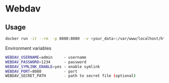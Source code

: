 # Webdav

## Usage

```bash
docker run -it --rm  -p 8080:8080  -v <your_data>:/var/www/localhost/htdocs ghcr.io/linuxoid69/webdav:latest
```

Environment variables

```bash
WEBDAV_USERNAME=admin     - username
WEBDAV_PASSWORD=1234      - password
WEBDAV_SYMLINK_ENABLE=yes - enable symlink
WEBDAV_PORT=8080          - port
WEBDAV_SECRET_PATH        - path to secret file (optional)
```
